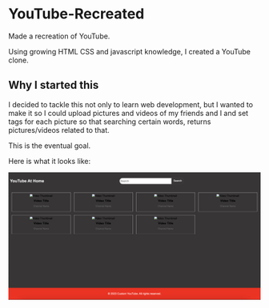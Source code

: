 # YouTube-Recreated
Made a recreation of YouTube.


Using growing HTML CSS and javascript knowledge, I created a YouTube clone.

## Why I started this
I decided to tackle this not only to learn web development, but I wanted to make it so I could upload pictures and videos of my friends and I and set tags for each picture so that searching certain words, returns pictures/videos related to that.

This is the eventual goal.

Here is what it looks like:

![Homepage screenshot](images/home-SS.png)
